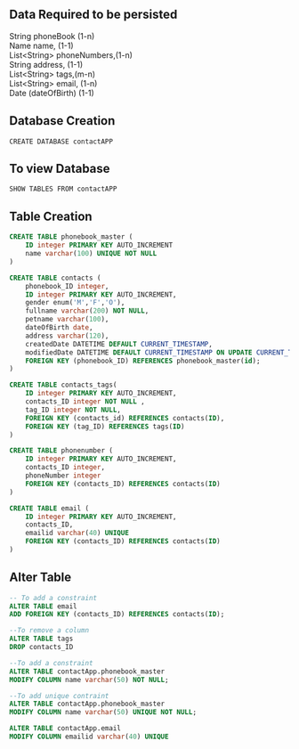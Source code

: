 ## Data Required to be persisted
String phoneBook (1-n) <br>
Name name, (1-1) <br>
List\<String\> phoneNumbers,(1-n) <br>
String address, (1-1) <br>
List\<String\> tags,(m-n) <br>
List\<String\> email, (1-n) <br>
Date (dateOfBirth) (1-1) <br>

## Database Creation 
`CREATE DATABASE contactAPP`

## To view Database
 `SHOW TABLES FROM contactAPP`

## Table Creation
```sql
CREATE TABLE phonebook_master (
	ID integer PRIMARY KEY AUTO_INCREMENT
	name varchar(100) UNIQUE NOT NULL
)

CREATE TABLE contacts (
	phonebook_ID integer,
	ID integer PRIMARY KEY AUTO_INCREMENT,
	gender enum('M','F','O'),
	fullname varchar(200) NOT NULL,
	petname varchar(100), 
	dateOfBirth date, 
	address varchar(120),
	createdDate DATETIME DEFAULT CURRENT_TIMESTAMP,
	modifiedDate DATETIME DEFAULT CURRENT_TIMESTAMP ON UPDATE CURRENT_TIMESTAMP
	FOREIGN KEY (phonebook_ID) REFERENCES phonebook_master(id);
)

CREATE TABLE contacts_tags(
	ID integer PRIMARY KEY AUTO_INCREMENT,
	contacts_ID integer NOT NULL ,
	tag_ID integer NOT NULL, 
	FOREIGN KEY (contacts_id) REFERENCES contacts(ID),
	FOREIGN KEY (tag_ID) REFERENCES tags(ID)
)

CREATE TABLE phonenumber (
	ID integer PRIMARY KEY AUTO_INCREMENT,
	contacts_ID integer,	
	phoneNumber integer
	FOREIGN KEY (contacts_ID) REFERENCES contacts(ID)
)

CREATE TABLE email (
	ID integer PRIMARY KEY AUTO_INCREMENT,
	contacts_ID,	
	emailid varchar(40) UNIQUE
	FOREIGN KEY (contacts_ID) REFERENCES contacts(ID)
)
```

## Alter Table

```sql
-- To add a constraint
ALTER TABLE email
ADD FOREIGN KEY (contacts_ID) REFERENCES contacts(ID);

--To remove a column
ALTER TABLE tags
DROP contacts_ID

--To add a constraint
ALTER TABLE contactApp.phonebook_master
MODIFY COLUMN name varchar(50) NOT NULL;

--To add unique contraint
ALTER TABLE contactApp.phonebook_master
MODIFY COLUMN name varchar(50) UNIQUE NOT NULL;

ALTER TABLE contactApp.email
MODIFY COLUMN emailid varchar(40) UNIQUE
